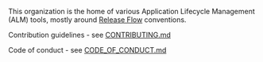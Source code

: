 This organization is the home of various Application Lifecycle Management (ALM) tools, mostly around [Release
Flow](https://devblogs.microsoft.com/devops/release-flow-how-we-do-branching-on-the-vsts-team/) conventions.

Contribution guidelines - see [CONTRIBUTING.md](./CONTRIBUTING.md)

Code of conduct - see [CODE_OF_CONDUCT.md](./CODE_OF_CONDUCT.md)
